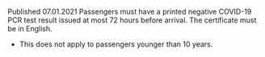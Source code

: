 Published 07.01.2021
Passengers must have a printed negative COVID-19 PCR test result issued at most 72 hours before arrival. The certificate must be in English.
- This does not apply to passengers younger than 10 years.